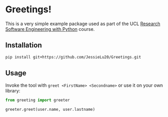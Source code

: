 
# Greetings!

This is a very simple example package used as part of the UCL
[Research Software Engineering with Python](development.rc.ucl.ac.uk/training/engineering) course.

## Installation

```bash
pip install git+https://github.com/JessieLu20/Greetings.git
```

## Usage
    
Invoke the tool with `greet <FirstName> <Secondname>` or use it on your own library:

```python
from greeting import greeter

greeter.greet(user.name, user.lastname)
```
